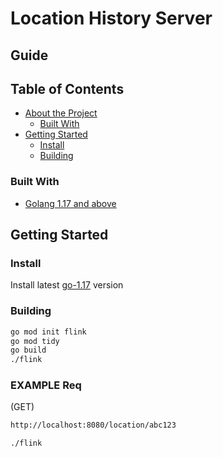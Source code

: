 # Location History Server

## Guide
<!-- TABLE OF CONTENTS -->
## Table of Contents
* [About the Project](#about-the-project)
  * [Built With](#built-with)
* [Getting Started](#getting-started)
  * [Install](#install)
  * [Building](#building)

### Built With
* [Golang 1.17 and above](https://golang.org)

<!-- GETTING STARTED -->
## Getting Started

### Install
Install latest [go-1.17](https://golang.org/doc/install) version

### Building
 ``` sh
go mod init flink
go mod tidy
go build
./flink
 ```

### EXAMPLE Req
(GET)
 ``` sh
http://localhost:8080/location/abc123 

./flink
 ```